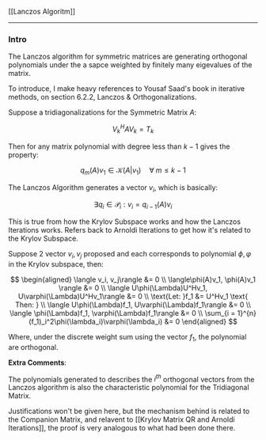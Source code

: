 [[Lanczos Algoritm]]


---
### **Intro**

The Lanczos algorithm for symmetric matrices are generating orthogonal polynomials under the a sapce weighted by finitely many eigevalues of the matrix.

To introduce, I make heavy references to Yousaf Saad's book in iterative methods, on section 6.2.2, Lanczos & Orthogonalizations. 

Suppose a tridiagonalizations for the Symmetric Matrix $A$:

$$
V_k^HAV_k = T_k
$$

Then for any matrix polynomial with degree less than $k - 1$ gives the property: 

$$
q_{m}(A)v_1 \in \mathcal{K}(A|v_1) \quad \forall\; m \le k - 1
$$

The Lanczos Algorithm generates a vector $v_i$, which is basically: 

$$
\exists q_i \in \mathcal{P}_i: v_i = q_{i - 1}(A) v_i
$$

This is true from how the Krylov Subspace works and how the Lanczos Iterations works. Refers back to Arnoldi Iterations to get how it's related to the Krylov Subspace. 

Suppose 2 vector $v_i, v_j$ proposed and each corresponds to polynomial $\phi, \varphi$ in the Krylov subspace, then: 

$$
\begin{aligned}
    \langle v_i, v_j\rangle &= 0 
    \\
    \langle\phi(A)v_1, \phi(A)v_1 \rangle &= 0
    \\
    \langle U\phi(\Lambda)U^Hv_1, U\varphi(\Lambda)U^Hv_1\rangle &= 0
    \\
    \text{Let: }f_1 &= U^Hv_1 \text{ Then: }
    \\
    \langle U\phi(\Lambda)f_1, U\varphi(\Lambda)f_1\rangle &= 0
    \\
    \langle \phi(\Lambda)f_1, \varphi(\Lambda)f_1\rangle &= 0
    \\
    \sum_{i = 1}^{n} (f_1)_i^2\phi(\lambda_i)\varphi(\lambda_i) &= 0
\end{aligned}
$$

Where, under the discrete weight sum using the vector $f_1$, the polynomial are orthogonal. 

**Extra Comments**: 

The polynomials generated to describes the $i^{th}$ orthogonal vectors from the Lanczos algorithm is also the characteristic polynomial for the Tridiagonal Matrix.

Justifications won't be given here, but the mechanism behind is related to the Companion Matrix, and relavent to [[Krylov Matrix QR and Arnoldi Iterations]], the proof is very analogous to what had been done there. 
